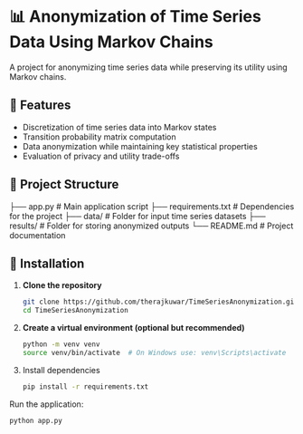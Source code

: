 # 📊 Anonymization of Time Series Data Using Markov Chains

A project for anonymizing time series data while preserving its utility using Markov chains.  

## 📌 Features  
- Discretization of time series data into Markov states  
- Transition probability matrix computation  
- Data anonymization while maintaining key statistical properties  
- Evaluation of privacy and utility trade-offs  

## 📂 Project Structure  
├── app.py # Main application script ├── requirements.txt # Dependencies for the project ├── data/ # Folder for input time series datasets ├── results/ # Folder for storing anonymized outputs └── README.md # Project documentation


## 🚀 Installation  
1. **Clone the repository**  
   ```sh
   git clone https://github.com/therajkuwar/TimeSeriesAnonymization.git
   cd TimeSeriesAnonymization

2. **Create a virtual environment (optional but recommended)**
   ```sh
   python -m venv venv
   source venv/bin/activate  # On Windows use: venv\Scripts\activate

3. Install dependencies
   ```sh
   pip install -r requirements.txt


Run the application:
   ```sh
   python app.py

